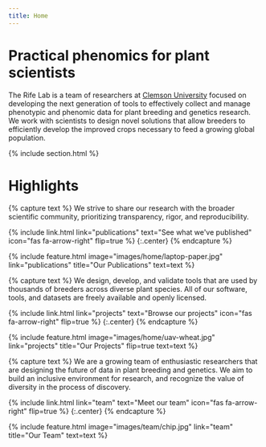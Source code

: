 ```yaml
---
title: Home
---
```


# Practical phenomics for plant scientists

The Rife Lab is a team of researchers at [Clemson University](https://www.clemson.edu/) focused on developing the next generation of tools to effectively collect and manage phenotypic and phenomic data for plant breeding and genetics research. We work with scientists to design novel solutions that allow breeders to efficiently develop the improved crops necessary to feed a growing global population.

{% include section.html %}

# Highlights

{% capture text %}
We strive to share our research with the broader scientific community, prioritizing transparency, rigor, and reproducibility.

{%
  include link.html
  link="publications"
  text="See what we've published"
  icon="fas fa-arrow-right"
  flip=true
%}
{:.center}
{% endcapture %}

{%
  include feature.html
  image="images/home/laptop-paper.jpg"
  link="publications"
  title="Our Publications"
  text=text
%}

{% capture text %}
We design, develop, and validate tools that are used by thousands of breeders across diverse plant species. All of our software, tools, and datasets are freely available and openly licensed.

{%
  include link.html
  link="projects"
  text="Browse our projects"
  icon="fas fa-arrow-right"
  flip=true
%}
{:.center}
{% endcapture %}

{%
  include feature.html
  image="images/home/uav-wheat.jpg"
  link="projects"
  title="Our Projects"
  flip=true
  text=text
%}

{% capture text %}
We are a growing team of enthusiastic researchers that are designing the future of data in plant breeding and genetics. We aim to build an inclusive environment for research, and recognize the value of diversity in the process of discovery.

{%
  include link.html
  link="team"
  text="Meet our team"
  icon="fas fa-arrow-right"
  flip=true
%}
{:.center}
{% endcapture %}

{%
  include feature.html
  image="images/team/chip.jpg"
  link="team"
  title="Our Team"
  text=text
%}
